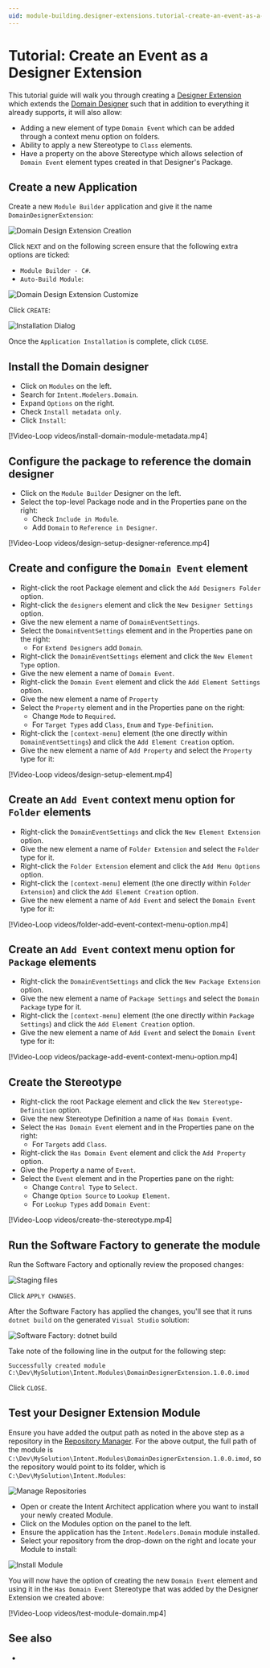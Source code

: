 ```yaml
---
uid: module-building.designer-extensions.tutorial-create-an-event-as-a-designer-extension
---
```

# Tutorial: Create an Event as a Designer Extension

This tutorial guide will walk you through creating a [Designer Extension](xref:module-building.designer-extensions.about-designer-extensions) which extends the [Domain Designer](https://github.com/IntentSoftware/Intent.Modules/tree/master/Modules/Intent.Modules.Modelers.Domain) such that in addition to everything it already supports, it will also allow:

- Adding a new element of type `Domain Event` which can be added through a context menu option on folders.
- Ability to apply a new Stereotype to `Class` elements.
- Have a property on the above Stereotype which allows selection of `Domain Event` element types created in that Designer's Package.

## Create a new Application

Create a new `Module Builder` application and give it the name `DomainDesignerExtension`:

![Domain Design Extension Creation](images/design-extension-creation.png)

Click `NEXT` and on the following screen ensure that the following extra options are ticked:

- `Module Builder - C#`.
- `Auto-Build Module`:

![Domain Design Extension Customize](images/design-extension-customize.png)

Click `CREATE`:

![Installation Dialog](images/installation-dialog.png)

Once the `Application Installation` is complete, click `CLOSE`.

## Install the Domain designer

- Click on `Modules` on the left.
- Search for `Intent.Modelers.Domain`.
- Expand `Options` on the right.
- Check `Install metadata only`.
- Click `Install`:

[!Video-Loop videos/install-domain-module-metadata.mp4]

## Configure the package to reference the domain designer

- Click on the  `Module Builder` Designer on the left.
- Select the top-level Package node and in the Properties pane on the right:
  - Check `Include in Module`.
  - Add `Domain` to `Reference in Designer`.

[!Video-Loop videos/design-setup-designer-reference.mp4]

## Create and configure the `Domain Event` element

- Right-click the root Package element and click the `Add Designers Folder` option.
- Right-click the `designers` element and click the `New Designer Settings` option.
- Give the new element a name of `DomainEventSettings`.
- Select the `DomainEventSettings` element and in the Properties pane on the right:
  - For `Extend Designers` add `Domain`.
- Right-click the `DomainEventSettings` element and click the `New Element Type` option.
- Give the new element a name of `Domain Event`.
- Right-click the `Domain Event` element and click the `Add Element Settings` option.
- Give the new element a name of `Property`
- Select the `Property` element and in the Properties pane on the right:
  - Change `Mode` to `Required`.
  - For `Target Types` add `Class`, `Enum` and `Type-Definition`.
- Right-click the `[context-menu]` element (the one directly within `DomainEventSettings`) and click the `Add Element Creation` option.
- Give the new element a name of `Add Property` and select the `Property` type for it:

[!Video-Loop videos/design-setup-element.mp4]

## Create an `Add Event` context menu option for `Folder` elements

- Right-click the `DomainEventSettings` and click the `New Element Extension` option.
- Give the new element a name of `Folder Extension` and select the `Folder` type for it.
- Right-click the `Folder Extension` element and click the `Add Menu Options` option.
- Right-click the `[context-menu]` element (the one directly within `Folder Extension`) and click the `Add Element Creation` option.
- Give the new element a name of `Add Event` and select the `Domain Event` type for it:

[!Video-Loop videos/folder-add-event-context-menu-option.mp4]

## Create an `Add Event` context menu option for `Package` elements

- Right-click the `DomainEventSettings` and click the `New Package Extension` option.
- Give the new element a name of `Package Settings` and select the `Domain Package` type for it.
- Right-click the `[context-menu]` element (the one directly within `Package Settings`) and click the `Add Element Creation` option.
- Give the new element a name of `Add Event` and select the `Domain Event` type for it:

[!Video-Loop videos/package-add-event-context-menu-option.mp4]

## Create the Stereotype

- Right-click the root Package element and click the `New Stereotype-Definition` option.
- Give the new Stereotype Definition a name of `Has Domain Event`.
- Select the `Has Domain Event` element and in the Properties pane on the right:
  - For `Targets` add `Class`.
- Right-click the `Has Domain Event` element and click the `Add Property` option.
- Give the Property a name of `Event`.
- Select the `Event` element and in the Properties pane on the right:
  - Change `Control Type` to `Select`.
  - Change `Option Source` to `Lookup Element`.
  - For `Lookup Types` add `Domain Event`:

[!Video-Loop videos/create-the-stereotype.mp4]

## Run the Software Factory to generate the module

Run the Software Factory and optionally review the proposed changes:

![Staging files](images/software-factory-run.png)

Click `APPLY CHANGES`.

After the Software Factory has applied the changes, you'll see that it runs `dotnet build` on the generated `Visual Studio` solution:

![Software Factory: dotnet build](images/software-factory-dotnet-build.png)

Take note of the following line in the output for the following step:

```text
Successfully created module C:\Dev\MySolution\Intent.Modules\DomainDesignerExtension.1.0.0.imod
```

Click `CLOSE`.

## Test your Designer Extension Module

Ensure you have added the output path as noted in the above step as a repository in the [Repository Manager](xref:application-development.applications-and-solutions.how-to-manage-repositories). For the above output, the full path of the module is `C:\Dev\MySolution\Intent.Modules\DomainDesignerExtension.1.0.0.imod`, so the repository would point to its folder, which is `C:\Dev\MySolution\Intent.Modules`:

![Manage Repositories](images/repo-manager-module-folder.png)

- Open or create the Intent Architect application where you want to install your newly created Module.
- Click on the Modules option on the panel to the left.
- Ensure the application has the `Intent.Modelers.Domain` module installed.
- Select your repository from the drop-down on the right and locate your Module to install:

![Install Module](images/test-module-install.png)

You will now have the option of creating the new `Domain Event` element and using it in the `Has Domain Event` Stereotype that was added by the Designer Extension we created above:

[!Video-Loop videos/test-module-domain.mp4]

## See also

- [](xref:application-development.modelling.about-designers)
